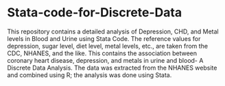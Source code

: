 # Stata-code-for-Discrete-Data
This repository contains a detailed analysis of Depression, CHD, and Metal levels in Blood and Urine using Stata Code. The reference values for depression, sugar level, diet level, metal levels, etc., are taken from the CDC, NHANES, and the like. This contains the association between coronary heart disease, depression, and metals in urine and blood- A Discrete Data Analysis. 
The data was extracted from the NHANES website and combined using R; the analysis was done using Stata.

